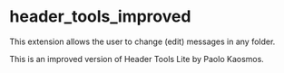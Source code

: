 # header_tools_improved

This extension allows the user to change (edit) messages in any folder.

This is an improved version of Header Tools Lite by Paolo Kaosmos.
